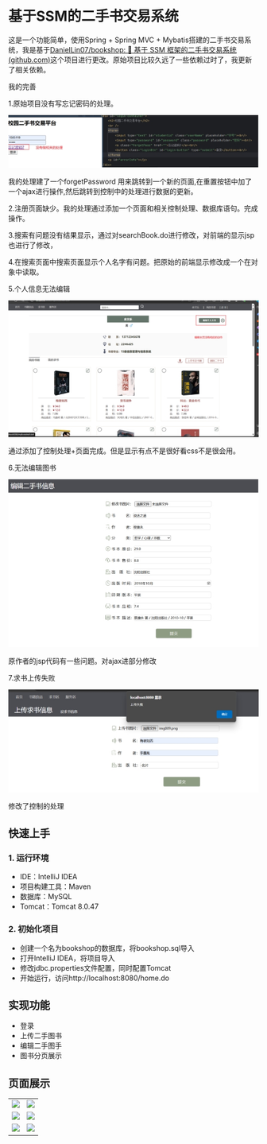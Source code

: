 # 基于SSM的二手书交易系统

这是一个功能简单，使用Spring + Spring MVC + Mybatis搭建的二手书交易系统，我是基于[DanielLin07/bookshop: :book: 基于 SSM 框架的二手书交易系统 (github.com)](https://github.com/DanielLin07/bookshop)这个项目进行更改。原始项目比较久远了一些依赖过时了，我更新了相关依赖。

我的完善

1.原始项目没有写忘记密码的处理。

![img](assets/wps2.jpg)



我的处理建了一个forgetPassword 用来跳转到一个新的页面,在重置按钮中加了一个ajax进行操作,然后跳转到控制中的处理进行数据的更新。

2.注册页面缺少。我的处理通过添加一个页面和相关控制处理、数据库语句。完成操作。

3.搜索有问题没有结果显示，通过对searchBook.do进行修改，对前端的显示jsp也进行了修改，

4.在搜索页面中搜索页面显示个人名字有问题。把原始的前端显示修改成一个在对象中读取。

5.个人信息无法编辑

![img](assets/wps3.jpg) 

通过添加了控制处理+页面完成。但是显示有点不是很好看css不是很会用。

6.无法编辑图书  

![img](assets/wps4.jpg) 

原作者的jsp代码有一些问题。对ajax进部分修改



7.求书上传失败 

![img](assets/wps6.jpg) 

 修改了控制的处理



## 快速上手

### 1. 运行环境

  - IDE：IntelliJ IDEA
  - 项目构建工具：Maven
  - 数据库：MySQL
  - Tomcat：Tomcat 8.0.47

### 2. 初始化项目

  - 创建一个名为bookshop的数据库，将bookshop.sql导入
  - 打开IntelliJ IDEA，将项目导入
  - 修改jdbc.properties文件配置，同时配置Tomcat
  - 开始运行，访问http://localhost:8080/home.do

## 实现功能

  - 登录
  - 上传二手图书
  - 编辑二手图手
  - 图书分页展示

## 页面展示

<table>
    <tr>
        <td><img src="https://github.com/DanielLin07/bookshop/blob/master/Screenshots/login.jpg"/></td>
        <td><img src="https://github.com/DanielLin07/bookshop/blob/master/Screenshots/index.jpg"/></td>
    </tr>
    <tr>
        <td><img src="https://github.com/DanielLin07/bookshop/blob/master/Screenshots/home.jpg"/></td>
        <td><img src="https://github.com/DanielLin07/bookshop/blob/master/Screenshots/bookDetail.jpg"/></td>
    </tr>
    <tr>
        <td><img src="https://github.com/DanielLin07/bookshop/blob/master/Screenshots/myBookshelf.jpg"/></td>
        <td><img src="https://github.com/DanielLin07/bookshop/blob/master/Screenshots/upload.jpg"/></td>
    </tr>
</table>
